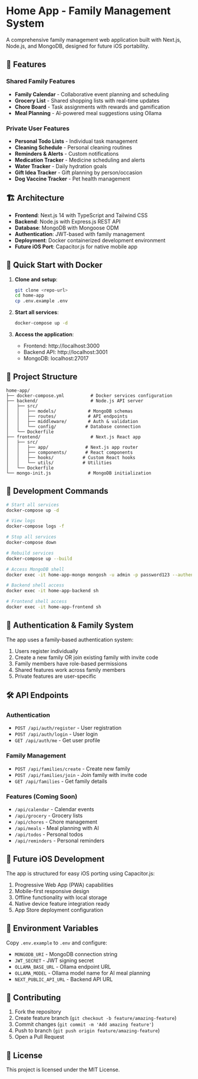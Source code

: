 # Home App - Family Management System

A comprehensive family management web application built with Next.js, Node.js, and MongoDB, designed for future iOS portability.

## 🚀 Features

### Shared Family Features
- **Family Calendar** - Collaborative event planning and scheduling
- **Grocery List** - Shared shopping lists with real-time updates  
- **Chore Board** - Task assignments with rewards and gamification
- **Meal Planning** - AI-powered meal suggestions using Ollama

### Private User Features
- **Personal Todo Lists** - Individual task management
- **Cleaning Schedule** - Personal cleaning routines
- **Reminders & Alerts** - Custom notifications
- **Medication Tracker** - Medicine scheduling and alerts
- **Water Tracker** - Daily hydration goals
- **Gift Idea Tracker** - Gift planning by person/occasion
- **Dog Vaccine Tracker** - Pet health management

## 🏗️ Architecture

- **Frontend**: Next.js 14 with TypeScript and Tailwind CSS
- **Backend**: Node.js with Express.js REST API
- **Database**: MongoDB with Mongoose ODM  
- **Authentication**: JWT-based with family management
- **Deployment**: Docker containerized development environment
- **Future iOS Port**: Capacitor.js for native mobile app

## 🐳 Quick Start with Docker

1. **Clone and setup**:
   ```bash
   git clone <repo-url>
   cd home-app
   cp .env.example .env
   ```

2. **Start all services**:
   ```bash
   docker-compose up -d
   ```

3. **Access the application**:
   - Frontend: http://localhost:3000
   - Backend API: http://localhost:3001
   - MongoDB: localhost:27017

## 📁 Project Structure

```
home-app/
├── docker-compose.yml          # Docker services configuration
├── backend/                    # Node.js API server
│   ├── src/
│   │   ├── models/            # MongoDB schemas
│   │   ├── routes/            # API endpoints
│   │   ├── middleware/        # Auth & validation
│   │   └── config/           # Database connection
│   └── Dockerfile
├── frontend/                   # Next.js React app
│   ├── src/
│   │   ├── app/              # Next.js app router
│   │   ├── components/       # React components  
│   │   ├── hooks/           # Custom React hooks
│   │   └── utils/           # Utilities
│   └── Dockerfile
└── mongo-init.js              # MongoDB initialization
```

## 🔧 Development Commands

```bash
# Start all services
docker-compose up -d

# View logs
docker-compose logs -f

# Stop all services  
docker-compose down

# Rebuild services
docker-compose up --build

# Access MongoDB shell
docker exec -it home-app-mongo mongosh -u admin -p password123 --authenticationDatabase admin

# Backend shell access
docker exec -it home-app-backend sh

# Frontend shell access  
docker exec -it home-app-frontend sh
```

## 🔐 Authentication & Family System

The app uses a family-based authentication system:

1. Users register individually
2. Create a new family OR join existing family with invite code
3. Family members have role-based permissions
4. Shared features work across family members
5. Private features are user-specific

## 🛠️ API Endpoints

### Authentication
- `POST /api/auth/register` - User registration
- `POST /api/auth/login` - User login
- `GET /api/auth/me` - Get user profile

### Family Management  
- `POST /api/families/create` - Create new family
- `POST /api/families/join` - Join family with invite code
- `GET /api/families` - Get family details

### Features (Coming Soon)
- `/api/calendar` - Calendar events
- `/api/grocery` - Grocery lists
- `/api/chores` - Chore management
- `/api/meals` - Meal planning with AI
- `/api/todos` - Personal todos
- `/api/reminders` - Personal reminders

## 🔮 Future iOS Development

The app is structured for easy iOS porting using Capacitor.js:

1. Progressive Web App (PWA) capabilities
2. Mobile-first responsive design
3. Offline functionality with local storage
4. Native device feature integration ready
5. App Store deployment configuration

## 📝 Environment Variables

Copy `.env.example` to `.env` and configure:

- `MONGODB_URI` - MongoDB connection string
- `JWT_SECRET` - JWT signing secret  
- `OLLAMA_BASE_URL` - Ollama endpoint URL
- `OLLAMA_MODEL` - Ollama model name for AI meal planning
- `NEXT_PUBLIC_API_URL` - Backend API URL

## 🤝 Contributing

1. Fork the repository
2. Create feature branch (`git checkout -b feature/amazing-feature`)
3. Commit changes (`git commit -m 'Add amazing feature'`)
4. Push to branch (`git push origin feature/amazing-feature`)  
5. Open a Pull Request

## 📄 License

This project is licensed under the MIT License.